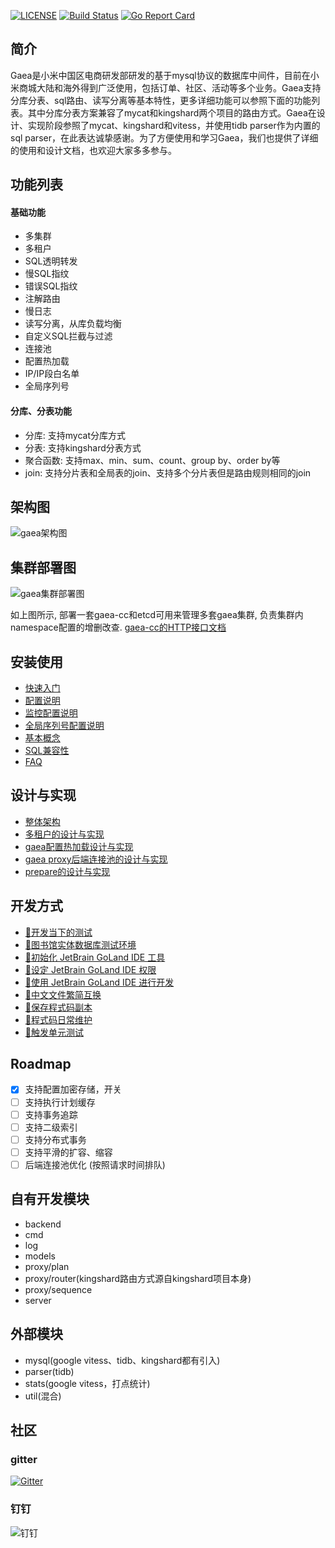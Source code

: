 [![LICENSE](https://img.shields.io/badge/license-Apache--2.0-blue.svg)](https://github.com/XiaoMi/Gaea/blob/master/LICENSE)
[![Build Status](https://travis-ci.org/XiaoMi/Gaea.svg?branch=master)](https://travis-ci.org/XiaoMi/Gaea)
[![Go Report Card](https://goreportcard.com/badge/github.com/XiaoMi/Gaea)](https://goreportcard.com/report/github.com/XiaoMi/Gaea)

## 简介

Gaea是小米中国区电商研发部研发的基于mysql协议的数据库中间件，目前在小米商城大陆和海外得到广泛使用，包括订单、社区、活动等多个业务。Gaea支持分库分表、sql路由、读写分离等基本特性，更多详细功能可以参照下面的功能列表。其中分库分表方案兼容了mycat和kingshard两个项目的路由方式。Gaea在设计、实现阶段参照了mycat、kingshard和vitess，并使用tidb parser作为内置的sql parser，在此表达诚挚感谢。为了方便使用和学习Gaea，我们也提供了详细的使用和设计文档，也欢迎大家多多参与。

## 功能列表

#### 基础功能

- 多集群
- 多租户
- SQL透明转发
- 慢SQL指纹
- 错误SQL指纹
- 注解路由
- 慢日志
- 读写分离，从库负载均衡
- 自定义SQL拦截与过滤
- 连接池
- 配置热加载
- IP/IP段白名单
- 全局序列号

#### 分库、分表功能

- 分库: 支持mycat分库方式
- 分表: 支持kingshard分表方式
- 聚合函数: 支持max、min、sum、count、group by、order by等
- join: 支持分片表和全局表的join、支持多个分片表但是路由规则相同的join

## 架构图

![gaea架构图](docs/assets/architecture.png)

## 集群部署图  

![gaea集群部署图](docs/assets/deployment.png)  

如上图所示, 部署一套gaea-cc和etcd可用来管理多套gaea集群, 负责集群内namespace配置的增删改查.
[gaea-cc的HTTP接口文档](docs/gaea-cc.md)

## 安装使用

- [快速入门](docs/quickstart.md)
- [配置说明](docs/configuration.md)
- [监控配置说明](docs/grafana.md)
- [全局序列号配置说明](docs/sequence-id.md)
- [基本概念](docs/concepts.md)
- [SQL兼容性](docs/compatibility.md)
- [FAQ](docs/faq.md)

## 设计与实现

- [整体架构](docs/architecture.md)
- [多租户的设计与实现](docs/multi-tenant.md)
- [gaea配置热加载设计与实现](docs/config-reloading.md)
- [gaea proxy后端连接池的设计与实现](docs/connection-pool.md)
- [prepare的设计与实现](docs/prepare.md)

## 开发方式

- [🏁开发当下的测试](docs/teststart.md)
- [🏁图书馆实体数据库测试环境](docs/bitnami-mariadb-library.md)
- [🚫初始化 JetBrain GoLand IDE 工具](docs/panhongrainbow/run-goland-gaea.md)
- [🚫设定 JetBrain GoLand IDE 权限](docs/panhongrainbow/permission-goland-gaea.md)
- [🏁使用 JetBrain GoLand IDE 进行开发](docs/goland-develop.md)
- [🏁中文文件繁简互换](docs/chinese-translate.md)
- [🚫保存程式码副本](docs/panhongrainbow/preserve-data.md)
- [🚫程式码日常维护](docs/panhongrainbow/maintain-golang-gaea.md)
- [🏁触发单元测试](docs/goland-gaea-unit-test.md)

## Roadmap

- [x] 支持配置加密存储，开关
- [ ] 支持执行计划缓存
- [ ] 支持事务追踪
- [ ] 支持二级索引
- [ ] 支持分布式事务
- [ ] 支持平滑的扩容、缩容
- [ ] 后端连接池优化 (按照请求时间排队)

## 自有开发模块

- backend  
- cmd  
- log  
- models  
- proxy/plan  
- proxy/router(kingshard路由方式源自kingshard项目本身)  
- proxy/sequence
- server  

## 外部模块

- mysql(google vitess、tidb、kingshard都有引入)  
- parser(tidb)  
- stats(google vitess，打点统计)  
- util(混合)

## 社区

### gitter
[![Gitter](https://badges.gitter.im/xiaomi-b2c/Gaea.svg)](https://gitter.im/xiaomi-b2c/Gaea?utm_source=badge&utm_medium=badge&utm_campaign=pr-badge)

### 钉钉
![钉钉](docs/assets/gaea_dingtalk.png)
